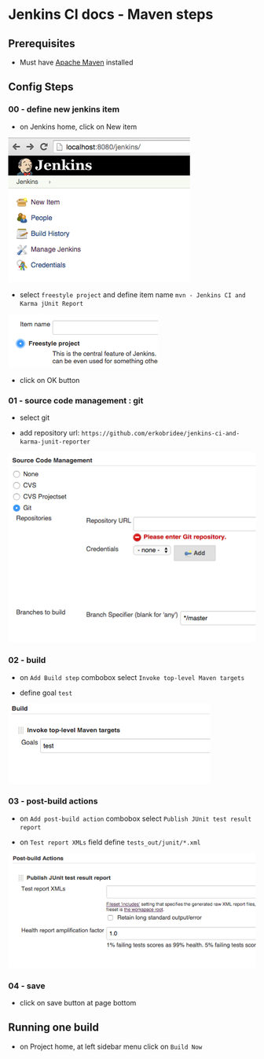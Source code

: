 # Jenkins CI docs - Maven steps

## Prerequisites

* Must have [Apache Maven](https://maven.apache.org/) installed


## Config Steps

### 00 - define new jenkins item

* on Jenkins home, click on New item

![jenkins home screen](steps_images/step_00.png)

* select `freestyle project` and define item name `mvn - Jenkins CI and Karma jUnit Report`

![jenkins new item](steps_images/step_01.png)

* click on OK button

### 01 - source code management : git

* select git

* add repository url: `https://github.com/erkobridee/jenkins-ci-and-karma-junit-reporter`

![jenkins git repo](steps_images/step_02.png)

### 02 - build

* on `Add Build step` combobox select `Invoke top-level Maven targets`

* define goal `test`

![jenkins git repo](steps_images/mvn/step_03.png)

### 03 - post-build actions

* on `Add post-build action` combobox select `Publish JUnit test result report`

* on `Test report XMLs` field define `tests_out/junit/*.xml`

![jenkins git repo](steps_images/step_04.png)

### 04 - save

* click on save button at page bottom


## Running one build

* on Project home, at left sidebar menu click on `Build Now`
